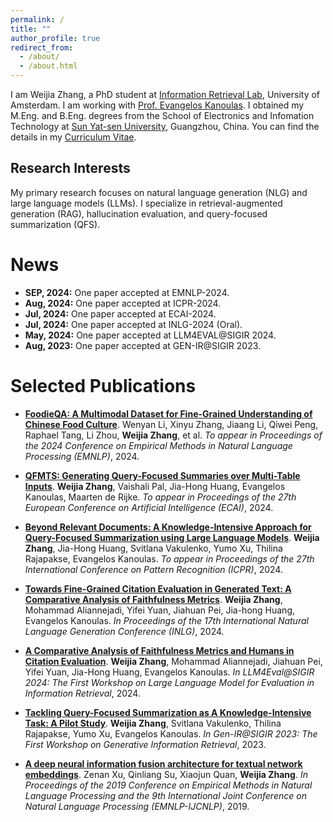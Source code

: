 ```yaml
---
permalink: /
title: ""
author_profile: true
redirect_from: 
  - /about/
  - /about.html
---
```

I am Weijia Zhang, a PhD student at [Information Retrieval Lab](https://irlab.science.uva.nl/), University of Amsterdam. I am working with [Prof. Evangelos Kanoulas](https://staff.fnwi.uva.nl/e.kanoulas/). I obtained my M.Eng. and B.Eng. degrees from the School of Electronics and Infomation Technology at [Sun Yat-sen University](https://www.sysu.edu.cn/sysuen/), Guangzhou, China. You can find the details in my [Curriculum Vitae](../files/cv.pdf).

Research Interests
----

My primary research focuses on natural language generation (NLG) and large language models (LLMs). I specialize in retrieval-augmented generation (RAG), hallucination evaluation, and query-focused summarization (QFS).


News
======
- **SEP, 2024:** One paper accepted at EMNLP-2024.
- **Aug, 2024:** One paper accepted at ICPR-2024.
- **Jul, 2024:** One paper accepted at ECAI-2024.
- **Jul, 2024:** One paper accepted at INLG-2024 (Oral).
- **May, 2024:** One paper accepted at LLM4EVAL@SIGIR 2024.
- **Aug, 2023:** One paper accepted at GEN-IR@SIGIR 2023.

Selected Publications
======

- [**FoodieQA: A Multimodal Dataset for Fine-Grained Understanding of Chinese Food Culture**](https://arxiv.org/abs/2406.11030).
Wenyan Li, Xinyu Zhang, Jiaang Li, Qiwei Peng, Raphael Tang, Li Zhou, **Weijia Zhang**, et al.
_To appear in Proceedings of the 2024 Conference on Empirical Methods in Natural Language Processing (EMNLP)_, 2024.

- [**QFMTS: Generating Query-Focused Summaries over Multi-Table Inputs**](https://arxiv.org/abs/2405.05109).
**Weijia Zhang**, Vaishali Pal, Jia-Hong Huang, Evangelos Kanoulas, Maarten de Rijke. _To appear in Proceedings of the 27th European Conference on Artificial Intelligence (ECAI)_, 2024.

- [**Beyond Relevant Documents: A Knowledge-Intensive Approach for Query-Focused Summarization using Large Language Models**](https://arxiv.org/abs/2408.10357).
**Weijia Zhang**, Jia-Hong Huang, Svitlana Vakulenko, Yumo Xu, Thilina Rajapakse, Evangelos Kanoulas.
_To appear in Proceedings of the 27th International Conference on Pattern Recognition (ICPR)_, 2024.

- [**Towards Fine-Grained Citation Evaluation in Generated Text: A Comparative Analysis of Faithfulness Metrics**](https://aclanthology.org/2024.inlg-main.35/).
**Weijia Zhang**, Mohammad Aliannejadi, Yifei Yuan, Jiahuan Pei, Jia-hong Huang, Evangelos Kanoulas. _In Proceedings of the 17th International Natural Language Generation Conference (INLG)_, 2024.

- [**A Comparative Analysis of Faithfulness Metrics and Humans in Citation Evaluation**](https://arxiv.org/abs/2408.12398).
**Weijia Zhang**, Mohammad Aliannejadi, Jiahuan Pei, Yifei Yuan, Jia-Hong Huang, Evangelos Kanoulas.
_In LLM4Eval@SIGIR 2024: The First Workshop on Large Language Model for Evaluation in Information Retrieval_, 2024.

- [**Tackling Query-Focused Summarization as A Knowledge-Intensive Task: A Pilot Study**](https://arxiv.org/abs/2112.07536).
**Weijia Zhang**, Svitlana Vakulenko, Thilina Rajapakse, Yumo Xu, Evangelos Kanoulas.
_In Gen-IR@SIGIR 2023: The First Workshop on Generative Information Retrieval_, 2023.


- [**A deep neural information fusion architecture for textual network embeddings**](https://aclanthology.org/D19-1476/).
Zenan Xu, Qinliang Su, Xiaojun Quan, **Weijia Zhang**.
_In Proceedings of the 2019 Conference on Empirical Methods in Natural Language Processing and the 9th International Joint Conference on Natural Language Processing (EMNLP-IJCNLP)_, 2019.

